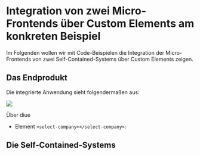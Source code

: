 # Integration von zwei Micro-Frontends über Custom Elements am konkreten Beispiel
Im Folgenden wollen wir mit Code-Beispielen die Integration der Micro-Frontends von zwei Self-Contained-Systems über Custom Elements zeigen.
## Das Endprodukt
Die integrierte Anwendung sieht folgendermaßen aus:

<img src="https://cdn.jsdelivr.net/gh/owidder/jsArtikel@ow20190515-01/oliver/correlationApp.png"/>

Über diue 
* Element `<select-company></select-company>`: 
## Die Self-Contained-Systems

<!--stackedit_data:
eyJoaXN0b3J5IjpbLTE1NjgzOTA0MzksMTkzNDQ1Nzg1NywyMD
UwMDM2MDY0LC0xMjgzNTM3MTAsLTg5MjIxMDkxXX0=
-->
